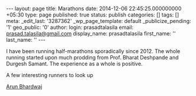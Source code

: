 --- layout: page title: Marathons date: 2014-12-06 22:45:25.000000000 +05:30 type: page published: true status: publish categories: [] tags: [] meta: \_edit\_last: '3287362' \_wp\_page\_template: default \_publicize\_pending: '1' geo\_public: '0' author: login: prasadtalasila email: prasad.talasila@gmail.com display\_name: prasadtalasila first\_name: '' last\_name: '' ---

I have been running half-marathons sporadically since 2012. The whole running started upon much prodding from Prof. Bharat Deshpande and Durgesh Samant. The experience as a whole is positive.

A few interesting runners to look up

[Arun Bhardwaj](https://shyamgopan.wordpress.com/2015/06/21/the-connoisseur-of-distances/)

&nbsp;

